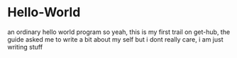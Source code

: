 # Hello-World
an ordinary hello world program
so yeah, this is my first trail on get-hub, the guide asked me to write a bit about my self
but i dont really care, i am just writing stuff
